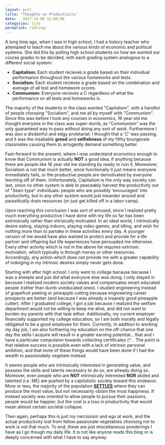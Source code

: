 ```yaml
---
layout: post
title: "Thoughts on Productivity"
date:   2017-10-08 12:00:00
categories: life
permalink: /idling/
---
```


A long time ago, when I was in high school, I had a history teacher who attempted to teach me about the various kinds of economic and political systems. She did this by polling high school students on how we wanted our course grades to be decided, with each grading system analogous to a different social system:

* **Capitalism:** Each student recieves a grade based on their individual performance throughout the various homeworks and tests.
* **Socialism:** Each student recieves a grade based on the combination and average of all test and homework scores.
* **Communism:** Everyone recieves a C regardless of what the performance on all tests and homeworks is.

The majority of the students in the class wanted "Capitalism", with a handful of people choosing "Socialism", and me all by myself with "Communism". Since this was before I took any courses in economics, 16 year old me thought everyone in the class was super-dumb, as "Communism" was the only guaranteed way to pass without doing any sort of work. Furthermore I was also a disdainful and edgy proletariat: I thought that a 'C' was passing, and it was the insatiable **greed** and **selfishness** of my filthy bourgeosie classmates causing them to arrogantly demand something better.

Fast-forward to the present, where I now understand economics enough to know that Communism is actually **NOT** a good idea, if anything because there are people like 16 year old me standing by ready to ruin it. Moreoever, Socialism is not that much better, since functionally it just means everyone immediately fails, or the productive people are demotivated by everyone leeching off of them. Unfortunately, Capitalism is the only way society can last, since no other system is able to peaceably harvest the productivity out of "Sean-type" individuals: people who are possibly 'encouraged' into productivity, but in any other system would just meander around and parasitically drain resources (or just get killed off in a labor camp).

Upon reaching this conclusion I was sort of amused, since I realized pretty much everything productive I have done with my life so far has been extrinsically rather than intrisically motivated. In an ideal world, I intrinsically desire eating, staying indoors, playing video games, and idling, and wish for nothing more than to partake in these activities every day. A younger version of me would have also wanted to protect and provide for a life partner and offspring but life experiences have persuaded me otherwise. Every other activity which is not in the above list requires extrinsic motivation, which typically is through money or other resources. Accordingly, any action which does not provide me with a greater capability of indulging in my intrinsic desires simply never gets done.

Starting with after high school: I only went to college because because I was a sheeple and just did what everyone else was doing. I only stayed in because I realized modern society values and compensates smart educated people (rather than dumb uneducated ones). I studied engineering instead of grapefruit peeling or pineapple cutting because engineering career prospects are better (and because I was already a insanely good pineapple cutter). After I graduated college, I got a job because I realized the welfare department would not be willing to keep me alive, and did not want to burden my parents with that task either. Additionally, my current employer financially supported my college education, so I am both morally and legally obligated to be a good employee for them. Currently, In addition to working my day job, I am also furthering my education on the off-chance that one day the skills I acquire will result in a greater earning potential... that and I have a particular compulsion towards collecting certificates (^: . The point is that relative success is possible even with a lack of intrinsic personal ambition, and that none of these things would have been done if I had the wealth to passionately vegetate instead.

It seems people who are intrinsically interested in generating value, and possess the skills and talents necessary to do so, are already doing so. Moreover, even people who are **NOT** intrinsically interested **NOR** skiiled and talented (i.e. ME) are pushed by a capitalistic society toward this endeavor. More or less, the majority of the population [**SETTLES**][1] where they can produce the most value, but not necessarily obtain the most happiness. If instead society was oriented to allow people to pursue their passions, people would be happier, but the cost is a loss in productivity that would mean almost certain societal collapse. 

Then again, perhaps this is just my narcissism and ego at work, and the actual productivity lost from fellow passionate vegetables choosing not to work is not that much. To end, these are just miscellaneous ponderings I have as I go though my daily life. It is not like anyone reads this blog or is deeply concerned with what I have to say anyway.

[1]: http://seanwang.org/settlements/